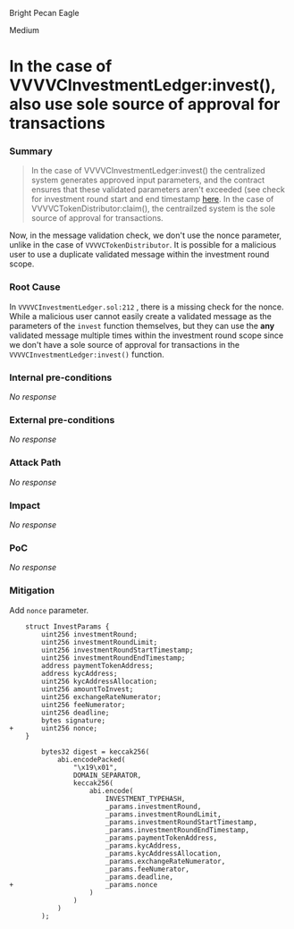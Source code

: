 Bright Pecan Eagle

Medium

# In the case of VVVVCInvestmentLedger:invest(), also use sole source of approval for transactions

### Summary

[](https://gist.github.com/curi0n-s/b89d869d637e703bbdda8899bb8e978b)
> In the case of VVVVCInvestmentLedger:invest() the centralized system generates approved input parameters, and the contract ensures that these validated parameters aren't exceeded (see check for investment round start and end timestamp [here](https://github.com/vvvdevs/vvv-platform-smart-contracts/blob/29fdceaeed9a4174039b66d85a5d4ce5d0ed14bf/contracts/vc/VVVVCInvestmentLedger.sol#L151). In the case of VVVVCTokenDistributor:claim(), the centrailzed system is the sole source of approval for transactions.

Now, in the message validation check, we don't use the nonce parameter, unlike in the case of `VVVVCTokenDistributor`.
It is possible for a malicious user to use a duplicate validated message within the investment round scope.


### Root Cause

In `VVVVCInvestmentLedger.sol:212` , there is a missing check for the nonce.
While a malicious user cannot easily create a validated message as the parameters of the `invest` function themselves, but they can use the **any** validated message multiple times within the investment round scope since we don't have a sole source of approval for transactions in the `VVVVCInvestmentLedger:invest()` function.

### Internal pre-conditions

_No response_

### External pre-conditions

_No response_

### Attack Path

_No response_

### Impact

_No response_

### PoC

_No response_

### Mitigation

Add `nonce` parameter.

[](https://github.com/sherlock-audit/2024-11-vvv-exchange-update/blob/main/vvv-platform-smart-contracts/contracts/vc/VVVVCInvestmentLedger.sol#L60)

```solidity
    struct InvestParams {
        uint256 investmentRound;
        uint256 investmentRoundLimit;
        uint256 investmentRoundStartTimestamp;
        uint256 investmentRoundEndTimestamp;
        address paymentTokenAddress;
        address kycAddress;
        uint256 kycAddressAllocation;
        uint256 amountToInvest;
        uint256 exchangeRateNumerator;
        uint256 feeNumerator;
        uint256 deadline;
        bytes signature;
+       uint256 nonce;
    }
```
[](https://github.com/sherlock-audit/2024-11-vvv-exchange-update/blob/main/vvv-platform-smart-contracts/contracts/vc/VVVVCInvestmentLedger.sol#L213)

```solidity
        bytes32 digest = keccak256(
            abi.encodePacked(
                "\x19\x01",
                DOMAIN_SEPARATOR,
                keccak256(
                    abi.encode(
                        INVESTMENT_TYPEHASH,
                        _params.investmentRound,
                        _params.investmentRoundLimit,
                        _params.investmentRoundStartTimestamp,
                        _params.investmentRoundEndTimestamp,
                        _params.paymentTokenAddress,
                        _params.kycAddress,
                        _params.kycAddressAllocation,
                        _params.exchangeRateNumerator,
                        _params.feeNumerator,
                        _params.deadline,
+                       _params.nonce
                    )
                )
            )
        );
```
